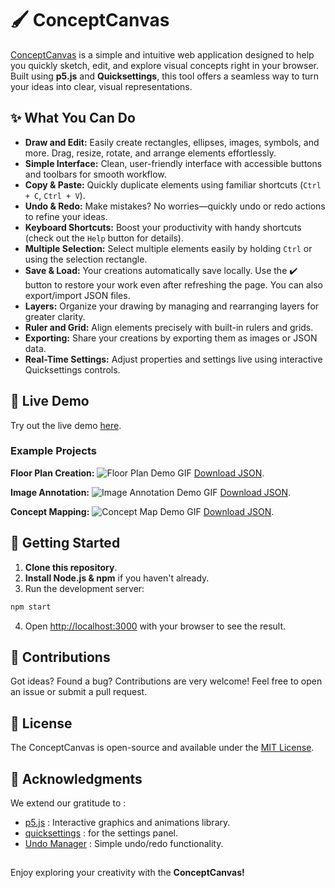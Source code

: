 # 🖌️ ConceptCanvas

[ConceptCanvas](https://qritel.github.io/draw-concept-tool/) is a simple and intuitive web application designed to help you quickly sketch, edit, and explore visual concepts right in your browser. Built using **p5.js** and **Quicksettings**, this tool offers a seamless way to turn your ideas into clear, visual representations.

##
## ✨ What You Can Do

- **Draw and Edit:** Easily create rectangles, ellipses, images, symbols, and more. Drag, resize, rotate, and arrange elements effortlessly.
- **Simple Interface:** Clean, user-friendly interface with accessible buttons and toolbars for smooth workflow.
- **Copy & Paste:** Quickly duplicate elements using familiar shortcuts (`Ctrl + C`, `Ctrl + V`).
- **Undo & Redo:** Make mistakes? No worries—quickly undo or redo actions to refine your ideas.
- **Keyboard Shortcuts:** Boost your productivity with handy shortcuts (check out the `Help` button for details).
- **Multiple Selection:** Select multiple elements easily by holding `Ctrl` or using the selection rectangle.
- **Save & Load:** Your creations automatically save locally. Use the ✔️ button to restore your work even after refreshing the page. You can also export/import JSON files.
- **Layers:** Organize your drawing by managing and rearranging layers for greater clarity.
- **Ruler and Grid:** Align elements precisely with built-in rulers and grids.
- **Exporting:** Share your creations by exporting them as images or JSON data.
- **Real-Time Settings:** Adjust properties and settings live using interactive Quicksettings controls.

##
## 🧪 Live Demo

Try out the live demo  [here](https://qritel.github.io/draw-concept-tool/).

### Example Projects

**Floor Plan Creation:**
![Floor Plan Demo GIF](/demos/floor_plan.gif)
[Download JSON](/demos/floor_plan.json).

**Image Annotation:**
![Image Annotation Demo GIF](/demos/image_annotation.gif)
[Download JSON](/demos/image_annotation.json).

**Concept Mapping:**
![Concept Map Demo GIF](/demos/concept_map.gif)
[Download JSON](/demos/concept_map.json).

##
## 🚀 Getting Started
1. **Clone this repository**.
2. **Install Node.js & npm** if you haven't already.
3. Run the development server:
```bash
npm start
```
4. Open [http://localhost:3000](http://localhost:3000) with your browser to see the result.

##
## 🤝 Contributions

Got ideas? Found a bug? Contributions are very welcome!
Feel free to open an issue or submit a pull request.

##
## 📄 License

The ConceptCanvas is open-source and available under the [MIT License](LICENSE).

##
## 🙏 Acknowledgments

We extend our gratitude to :
- [p5.js](https://github.com/processing/p5.js) : Interactive graphics and animations library.
- [quicksettings](https://github.com/bit101/quicksettings) : for the settings panel.
- [Undo Manager](https://github.com/ArthurClemens/Javascript-Undo-Manager) :  Simple undo/redo functionality.

##

Enjoy exploring your creativity with the **ConceptCanvas!**
